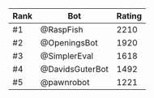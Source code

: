 Rank|Bot|Rating
---|---|---
#1|@RaspFish|2210
#2|@OpeningsBot|1920
#3|@SimplerEval|1618
#4|@DavidsGuterBot|1492
#5|@pawnrobot|1221
